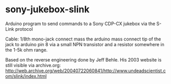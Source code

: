 sony-jukebox-slink
==================

Arduino program to send commands to a Sony CDP-CX jukebox via the S-Link protocol

Cable:
1/8th mono-jack
connect mass the arduino mass
connect tip of the jack to arduino pin 8 via a small NPN transistor and a resistor somewhere in the 1-5k ohm range. 

Based on the reverse engineering done by Jeff Behle.
His 2003 website is still visible via archive.org:
http://web.archive.org/web/20040722060841/http://www.undeadscientist.com/slink/index.html
